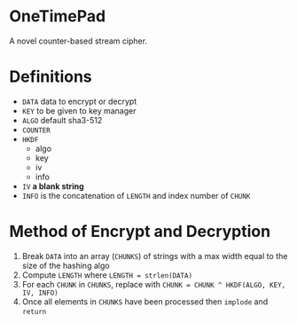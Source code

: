# OneTimePad

A novel counter-based stream cipher.

# Definitions

- `DATA` data to encrypt or decrypt
- `KEY` to be given to key manager
- `ALGO` default sha3-512
- `COUNTER`
- `HKDF`
  - algo
  - key
  - iv
  - info
- `IV` __a blank string__
- `INFO` is the concatenation of `LENGTH` and index number of `CHUNK`

# Method of Encrypt and Decryption
1. Break `DATA` into an array (`CHUNKS`) of strings with a max width equal to the size of the hashing algo
1. Compute `LENGTH` where `LENGTH = strlen(DATA)`
1. For each `CHUNK` in `CHUNKS`, replace with `CHUNK = CHUNK ^ HKDF(ALGO, KEY, IV, INFO)`
1. Once all elements in `CHUNKS` have been processed then `implode` and `return`